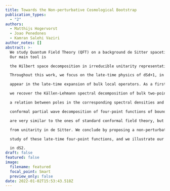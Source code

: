 ```yaml
---
title: Towards the Non-perturbative Cosmological Bootstrap
publication_types:
  - "2"
authors:
  - Matthijs Hogervorst
  - Joao Penedones
  - Kamran Salehi Vaziri
author_notes: []
abstract: >-
  We study Quantum Field Theory (QFT) on a background de Sitter spacetime dSd+1.
  Our main tool is

  the Hilbert space decomposition in irreducible unitarity representations of its isometry group SO(d + 1, 1).

  Throughout this work, we focus on the late-time physics of dSd+1, in particular on the boundary operators that

  appear in the late-time expansion of bulk local operators. As a first application of the Hilbert space formalism,

  we recover the Källen-Lehmann spectral decomposition of bulk two-point functions. In the process, we exhibit

  a relation between poles in the corresponding spectral densities and boundary CFT data. Next, we study the

  conformal partial wave decomposition of four-point functions of boundary operators. These correlation functions

  are very similar to the ones of standard conformal field theory, but have different positivity properties that follow

  from unitarity in de Sitter. We conclude by proposing a non-perturbative conformal bootstrap approach to the

  study of these late-time four-point functions, and we illustrate our proposal with a concrete example for QFT

  in dS2.
draft: false
featured: false
image:
  filename: featured
  focal_point: Smart
  preview_only: false
date: 2022-01-02T15:53:43.518Z
---
```

